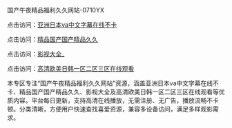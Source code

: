 国产午夜精品福利久久网站-0710YX

点击访问：<a href="https://heiliaoe8ajia.pages.dev">亚洲日本va中文字幕在线不卡</a>

点击访问：<a href="https://heiliaoxqkkct.pages.dev">精品国产国产精品久久</a>

点击访问：<a href="https://heiliaoxwd5i8.pages.dev">影视大全_</a>

点击访问：<a href="https://heiliaowt0d7p.pages.dev">高清欧美日韩一区二区三区在线观看</a>

本专区专注“国产午夜精品福利久久网站”资源，涵盖亚洲日本va中文字幕在线不卡、精品国产国产精品久久、影视大全及高清欧美日韩一区二区三区在线观看等优质内容。平台每日更新，支持高清在线播放，无需注册、无广告，播放流畅不卡顿。分类清晰，方便用户快速查找喜爱资源，兼容多设备访问，满足多样观影需求。

<span style="display:none;">[Canonical link](https://github.com/hai20250710/so37 ）</span>
